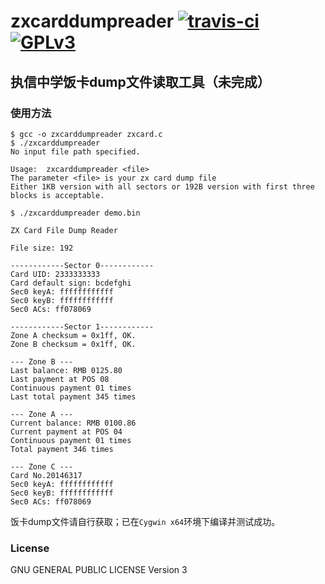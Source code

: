 # zxcarddumpreader  [![travis-ci][1]][2] [![GPLv3][3]][4]
[1]: https://travis-ci.org/zhangjingye03/zxcarddumpreader.svg?branch=master
[2]: https://travis-ci.org/zhangjingye03/zxcarddumpreader
[3]: https://img.shields.io/badge/license-GPLv3-blue.svg
[4]: LICENSE

## 执信中学饭卡dump文件读取工具（未完成）

### 使用方法

```
$ gcc -o zxcarddumpreader zxcard.c
$ ./zxcarddumpreader
No input file path specified.

Usage:  zxcarddumpreader <file>
The parameter <file> is your zx card dump file
Either 1KB version with all sectors or 192B version with first three blocks is acceptable.

$ ./zxcarddumpreader demo.bin

ZX Card File Dump Reader

File size: 192

------------Sector 0------------
Card UID: 2333333333
Card default sign: bcdefghi
Sec0 keyA: ffffffffffff
Sec0 keyB: ffffffffffff
Sec0 ACs: ff078069

------------Sector 1------------
Zone A checksum = 0x1ff, OK.
Zone B checksum = 0x1ff, OK.

--- Zone B ---
Last balance: RMB 0125.80
Last payment at POS 08
Continuous payment 01 times
Last total payment 345 times

--- Zone A ---
Current balance: RMB 0100.86
Current payment at POS 04
Continuous payment 01 times
Total payment 346 times

--- Zone C ---
Card No.20146317
Sec0 keyA: ffffffffffff
Sec0 keyB: ffffffffffff
Sec0 ACs: ff078069

```

饭卡dump文件请自行获取；已在`Cygwin x64`环境下编译并测试成功。

### License

GNU GENERAL PUBLIC LICENSE Version 3
